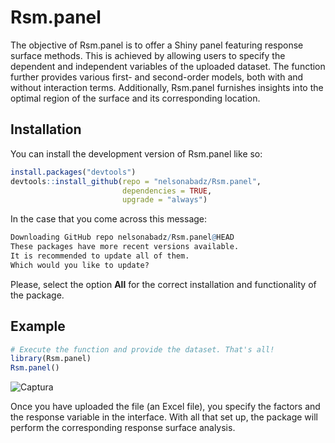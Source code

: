 
<!-- README.md is generated from README.Rmd. Please edit that file -->

# Rsm.panel

<!-- badges: start -->
<!-- badges: end -->

The objective of Rsm.panel is to offer a Shiny panel featuring response
surface methods. This is achieved by allowing users to specify the
dependent and independent variables of the uploaded dataset. The
function further provides various first- and second-order models, both
with and without interaction terms. Additionally, Rsm.panel furnishes
insights into the optimal region of the surface and its corresponding
location.

## Installation

You can install the development version of Rsm.panel like so:

``` r
install.packages("devtools")
devtools::install_github(repo = "nelsonabadz/Rsm.panel",
                         dependencies = TRUE, 
                         upgrade = "always")
```

In the case that you come across this message:

``` r
Downloading GitHub repo nelsonabadz/Rsm.panel@HEAD
These packages have more recent versions available.
It is recommended to update all of them.
Which would you like to update?
```

Please, select the option **All** for the correct installation and functionality of the package.

## Example

``` r
# Execute the function and provide the dataset. That's all!
library(Rsm.panel)
Rsm.panel()
```

![Captura](https://github.com/nelsonabadz/Rsm.panel/assets/44551729/56a2b81b-ad89-44e2-8837-5108a56236e9)

Once you have uploaded the file (an Excel file), you specify the factors and the response variable in the interface. With all that set up, the package will perform the corresponding response surface analysis.
